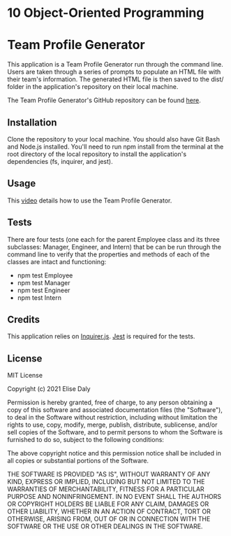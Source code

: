 # 10 Object-Oriented Programming 
# Team Profile Generator

This application is a Team Profile Generator run through the command line. Users are taken through a series of prompts to populate an HTML file with their team's information. The generated HTML file is then saved to the dist/ folder in the application's repository on their local machine.

The Team Profile Generator's GitHub repository can be found [here](https://github.com/elisesamanthadaly/10-Object-Oriented-Programming).


## Installation
Clone the repository to your local machine. You should also have Git Bash and Node.js installed. You'll need to run npm install from the terminal at the root directory of the local repository to install the application's dependencies (fs, inquirer, and jest).


## Usage

This [video](https://drive.google.com/file/d/17A7vRmXZjj_CWxhBL6mbWV8u1gmC_txt/view?usp=sharing) details how to use the Team Profile Generator.


## Tests

There are four tests (one each for the parent Employee class and its three subclasses: Manager, Engineer, and Intern) that be can be run through the command line to verify that the properties and methods of each of the classes are intact and functioning:
* npm test Employee
* npm test Manager
* npm test Engineer
* npm test Intern


## Credits

This application relies on [Inquirer.js](https://www.npmjs.com/package/inquirer). [Jest](https://www.npmjs.com/package/jest) is required for the tests.


## License

MIT License

Copyright (c) 2021 Elise Daly

Permission is hereby granted, free of charge, to any person obtaining a copy
of this software and associated documentation files (the "Software"), to deal
in the Software without restriction, including without limitation the rights
to use, copy, modify, merge, publish, distribute, sublicense, and/or sell
copies of the Software, and to permit persons to whom the Software is
furnished to do so, subject to the following conditions:

The above copyright notice and this permission notice shall be included in all
copies or substantial portions of the Software.

THE SOFTWARE IS PROVIDED "AS IS", WITHOUT WARRANTY OF ANY KIND, EXPRESS OR
IMPLIED, INCLUDING BUT NOT LIMITED TO THE WARRANTIES OF MERCHANTABILITY,
FITNESS FOR A PARTICULAR PURPOSE AND NONINFRINGEMENT. IN NO EVENT SHALL THE
AUTHORS OR COPYRIGHT HOLDERS BE LIABLE FOR ANY CLAIM, DAMAGES OR OTHER
LIABILITY, WHETHER IN AN ACTION OF CONTRACT, TORT OR OTHERWISE, ARISING FROM,
OUT OF OR IN CONNECTION WITH THE SOFTWARE OR THE USE OR OTHER DEALINGS IN THE
SOFTWARE.
